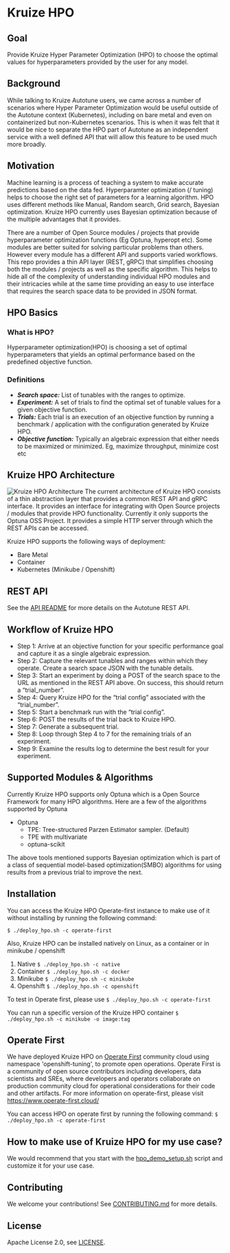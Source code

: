 # Kruize HPO

## Goal

Provide Kruize Hyper Parameter Optimization (HPO) to choose the optimal values for hyperparameters provided by the user for any model.

## Background

While talking to Kruize Autotune users, we came across a number of scenarios where Hyper Parameter Optimization would be useful outside of the Autotune context (Kubernetes), including on bare metal and even on containerized but non-Kubernetes scenarios. This is when it was felt that it would be nice to separate the HPO part of Autotune as an independent service with a well defined API that will allow this feature to be used much more broadly.

## Motivation

Machine learning is a process of teaching a system to make accurate predictions based on the data fed. Hyperparamter optimization (/ tuning) helps to choose the right set of parameters for a learning algorithm. HPO uses different methods like Manual, Random search, Grid search, Bayesian optimization. Kruize HPO currently uses Bayesian optimization because of the multiple advantages that it provides.

There are a number of Open Source modules / projects that provide hyperparameter optimization functions (Eg Optuna, hyperopt etc). Some modules are better suited for solving particular problems than others. However every module has a different API and supports varied workflows. This repo provides a thin API layer (REST, gRPC) that simplifies choosing both the modules / projects as well as the specific algorithm. This helps to hide all of the complexity of understanding individual HPO modules and their intricacies while at the same time providing an easy to use interface that requires the search space data to be provided in JSON format.

## HPO Basics
### What is HPO?
Hyperparameter optimization(HPO) is choosing a set of optimal hyperparameters that yields an optimal performance based on the predefined objective function. 

### Definitions
- **_Search space:_** List of tunables with the ranges to optimize.
- **_Experiment:_** A set of trials to find the optimal set of tunable values for a given objective function.
- **_Trials:_** Each trial is an execution of an objective function by running a benchmark / application with the configuration generated by Kruize HPO.
- **_Objective function:_** Typically an algebraic expression that either needs to be maximized or minimized. Eg, maximize throughput, minimize cost etc

## Kruize HPO Architecture
![Kruize HPO Architecture](/design/kruize_hpo.png)
The current architecture of Kruize HPO consists of a thin abstraction layer that provides a common REST API and gRPC interface. It provides an interface for integrating with Open Source projects / modules that provide HPO functionality. Currently it only supports the Optuna OSS Project. It provides a simple HTTP server through which the REST APIs can be accessed.

Kruize HPO supports the following ways of deployment:
- Bare Metal
- Container
- Kubernetes (Minikube / Openshift)

## REST API

See the [API README](/design/API.md) for more details on the Autotune REST API.

## Workflow of Kruize HPO
- Step 1: Arrive at an objective function for your specific performance goal and capture it as a single algebraic expression.
- Step 2: Capture the relevant tunables and ranges within which they operate. Create a search space JSON with the tunable details.
- Step 3: Start an experiment by doing a POST of the search space to the URL as mentioned in the REST API above. On success, this should return a “trial\_number”.
- Step 4: Query Kruize HPO for the “trial config” associated with the “trial\_number”.
- Step 5: Start a benchmark run with the “trial config”.
- Step 6: POST the results of the trial back to Kruize HPO.
- Step 7: Generate a subsequent trial.
- Step 8: Loop through Step 4 to 7 for the remaining trials of an experiment.
- Step 9: Examine the results log to determine the best result for your experiment.

## Supported Modules & Algorithms
Currently Kruize HPO supports only Optuna which is a Open Source Framework for many HPO algorithms. Here are a few of the algorithms supported by Optuna
- Optuna
  * TPE:  Tree-structured Parzen Estimator sampler. (Default)
  * TPE with multivariate
  * optuna-scikit

The above tools mentioned supports Bayesian optimization which is part of a class of sequential model-based optimization(SMBO) algorithms for using results from a previous trial to improve the next.

## Installation

You can access the Kruize HPO Operate-first instance to make use of it without installing by running the following command:

`$ ./deploy_hpo.sh -c operate-first`

Also, Kruize HPO can be installed natively on Linux, as a container or in minikube / openshift
1. Native
    `$ ./deploy_hpo.sh -c native`
2. Container
    `$ ./deploy_hpo.sh -c docker`
3. Minikube
    `$ ./deploy_hpo.sh -c minikube`
4. Openshift
    `$ ./deploy_hpo.sh -c openshift`
    
To test in Operate first, please use
 `$ ./deploy_hpo.sh -c operate-first`

You can run a specific version of the Kruize HPO container
    `$ ./deploy_hpo.sh -c minikube -o image:tag`

## Operate First
We have deployed Kruize HPO on [Operate First](https://www.operate-first.cloud/about) community cloud using namespace 'openshift-tuning', to promote open operations. Operate First is a community of open source contributors including developers, data scientists and SREs, where developers and operators collaborate on production community cloud for operational considerations for their code and other artifacts. For more information on operate-first, please visit https://www.operate-first.cloud/

 You can access HPO on operate first by running the following command:
`$ ./deploy_hpo.sh -c operate-first`

## How to make use of Kruize HPO for my use case?

We would recommend that you start with the [hpo\_demo\_setup.sh](https://github.com/kruize/kruize-demos/blob/main/hpo_demo_setup.sh) script and customize it for your use case.

## Contributing

We welcome your contributions! See [CONTRIBUTING.md](/CONTRIBUTING.md) for more details.

## License

Apache License 2.0, see [LICENSE](/LICENSE).
